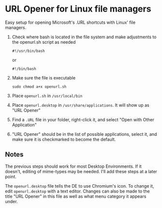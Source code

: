 # URL Opener for Linux file managers
Easy setup for opening Microsoft's .URL shortcuts with Linux' file managers.

1. Check where bash is located in the file system and make adjustments to the openurl.sh script as needed
    ```
    #!/usr/bin/bash
    ```

    or 
    
    ```
    #!/bin/bash
    ```

2. Make sure the file is executable

    `sudo chmod a+x openurl.sh`

3. Place `openurl.sh` in `/usr/local/bin`

4. Place `openurl.desktop` in `/usr/share/applications`. It will show up as "URL Opener"

5. Find a `.URL` file in your folder, right-click it, and select "Open with Other Application"

6. "URL Opener" should be in the list of possible applications, select it, and make sure it is checkmarked to become the default.

## Notes
The previous steps should work for most Desktop Environments. If it doesn't, editing of mime-types may be needed. I'll add these steps at a later point.

The `openurl.desktop` file tells the DE to use Chromium's icon. To change it, edit `openurl.desktop` with a text editor. Changes can also be made to the title "URL Opener" in this file as well as what menu category it appears under.

